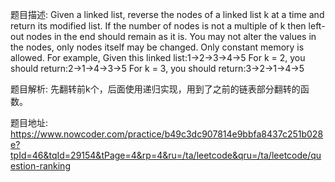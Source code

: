 ﻿题目描述:
Given a linked list, reverse the nodes of a linked list k at a time and return its modified list.
If the number of nodes is not a multiple of k then left-out nodes in the end should remain as it is.
You may not alter the values in the nodes, only nodes itself may be changed.
Only constant memory is allowed.
For example,
Given this linked list:1->2->3->4->5
For k = 2, you should return:2->1->4->3->5
For k = 3, you should return:3->2->1->4->5

题目解析:
先翻转前k个，后面使用递归实现，用到了之前的链表部分翻转的函数。

题目地址:
https://www.nowcoder.com/practice/b49c3dc907814e9bbfa8437c251b028e?tpId=46&tqId=29154&tPage=4&rp=4&ru=/ta/leetcode&qru=/ta/leetcode/question-ranking